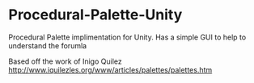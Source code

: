 # Procedural-Palette-Unity
Procedural Palette implimentation for Unity. Has a simple GUI to help to understand the forumla

Based off the work of Inigo Quilez
http://www.iquilezles.org/www/articles/palettes/palettes.htm
